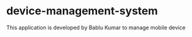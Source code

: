 # device-management-system
This application  is developed  by Bablu Kumar to manage  mobile device 
